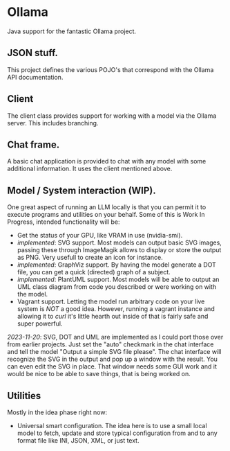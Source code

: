 # Ollama
Java support for the fantastic Ollama project.

## JSON stuff.
This project defines the various POJO's that correspond with the Ollama API documentation.

## Client
The client class provides support for working with a model via the Ollama server. This includes branching.

## Chat frame.
A basic chat application is provided to chat with any model with some additional information.
It uses the client mentioned above.

## Model / System interaction (WIP).
One great aspect of running an LLM locally is that you can permit it to execute programs and
utilities on your behalf. Some of this is Work In Progress, intended functionality will be:
- Get the status of your GPU, like VRAM in use (nvidia-smi).
- _implemented_: SVG support. Most models can output basic SVG images, passing these through ImageMagik allows to display or store the output as PNG. Very usefull to create an icon for instance.
- _implemented_: GraphViz support. By having the model generate a DOT file, you can get a quick (directed) graph of a subject.
- _implemented_: PlantUML support. Most models will be able to output an UML
class diagram from code you described or were working on with the model.
- Vagrant support. Letting the model run arbitrary code on your live system is *NOT* a good idea. However, running a vagrant instance and allowing it to _curl_ it's little hearth out inside of that is fairly safe and super powerful.

_2023-11-20_: SVG, DOT and UML are implemented as I could port those over from
earlier projects. Just set the "auto" checkmark in the chat interface
and tell the model "Output a simple SVG file please". The chat interface
will recognize the SVG in the output and pop up a window with the result.
You can even edit the SVG in place.
That window needs some GUI work and it would be nice to be able to save things,
that is being worked on.

## Utilities
Mostly in the idea phase right now:
- Universal smart configuration. The idea here is to
use a small local model to fetch, update and store typical
configuration from and to any format file like INI, JSON, XML, or just text.